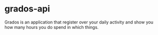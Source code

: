 # grados-api
Grados is an application that register over your daily activity and show you how many hours you do spend in which things.
